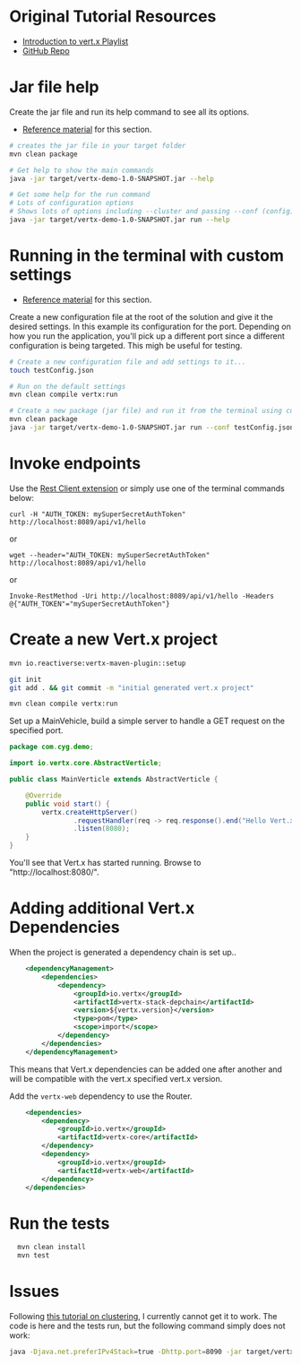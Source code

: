 # Original Tutorial Resources

- [Introduction to vert.x Playlist](https://www.youtube.com/playlist?list=PLkeCJDaCC2ZsnySdg04Aq9D9FpAZY6K5D)
- [GitHub Repo](https://github.com/InfoSec812/intro-to-vertx/tree/Vertx_execute_blocking_code)


# Jar file help

Create the jar file and run its help command to see all its options.

- [Reference material](https://youtu.be/bZzzkSOl55c?list=PLkeCJDaCC2ZsnySdg04Aq9D9FpAZY6K5D) for this section.

```bash
# creates the jar file in your target folder
mvn clean package

# Get help to show the main commands
java -jar target/vertx-demo-1.0-SNAPSHOT.jar --help

# Get some help for the run command
# Lots of configuration options
# Shows lots of options including --cluster and passing --conf (config)
java -jar target/vertx-demo-1.0-SNAPSHOT.jar run --help
```

# Running in the terminal with custom settings

- [Reference material](https://youtu.be/bZzzkSOl55c?list=PLkeCJDaCC2ZsnySdg04Aq9D9FpAZY6K5D) for this section.

Create a new configuration file at the root of the solution and give it the desired settings. In this example its configuration for the port. Depending on how you run the application, you'll pick up a different port since a different configuration is being targeted. This migh be useful for testing.

```bash
# Create a new configuration file and add settings to it...
touch testConfig.json

# Run on the default settings
mvn clean compile vertx:run

# Create a new package (jar file) and run it from the terminal using custom settings
mvn clean package
java -jar target/vertx-demo-1.0-SNAPSHOT.jar run --conf testConfig.json com.cyg.demo.MainVerticle
```

# Invoke endpoints

Use the [Rest Client extension](https://marketplace.visualstudio.com/items?itemName=humao.rest-client) or simply use one of the terminal commands below:

```
curl -H "AUTH_TOKEN: mySuperSecretAuthToken" http://localhost:8089/api/v1/hello
```
or 
```
wget --header="AUTH_TOKEN: mySuperSecretAuthToken" http://localhost:8089/api/v1/hello
```
or
```
Invoke-RestMethod -Uri http://localhost:8089/api/v1/hello -Headers @{"AUTH_TOKEN"="mySuperSecretAuthToken"}
```

# Create a new Vert.x project

```bash
mvn io.reactiverse:vertx-maven-plugin::setup

git init
git add . && git commit -m "initial generated vert.x project"

mvn clean compile vertx:run
```
Set up a MainVehicle, build a simple server to handle a GET request on the specified port.

```java
package com.cyg.demo;

import io.vertx.core.AbstractVerticle;

public class MainVerticle extends AbstractVerticle {

    @Override
    public void start() {
        vertx.createHttpServer()
                .requestHandler(req -> req.response().end("Hello Vert.x World!"))
                .listen(8080);
    }
}
```


You'll see that Vert.x has started running. Browse to "http://localhost:8080/".

# Adding additional Vert.x Dependencies

When the project is generated a dependency chain is set up..

```xml
    <dependencyManagement>
        <dependencies>
            <dependency>
                <groupId>io.vertx</groupId>
                <artifactId>vertx-stack-depchain</artifactId>
                <version>${vertx.version}</version>
                <type>pom</type>
                <scope>import</scope>
            </dependency>
        </dependencies>
    </dependencyManagement>
```

This means that Vert.x dependencies can be added one after another and will be compatible with the vert.x specified vert.x version.

Add the `vertx-web` dependency to use the Router.

```xml
    <dependencies>
        <dependency>
            <groupId>io.vertx</groupId>
            <artifactId>vertx-core</artifactId>
        </dependency>
        <dependency>
            <groupId>io.vertx</groupId>
            <artifactId>vertx-web</artifactId>
        </dependency>
    </dependencies>
```

# Run the tests

```bash
  mvn clean install
  mvn test
```

# Issues

Following [this tutorial on clustering](https://www.youtube.com/watch?v=R3Iofu5byPk&list=PLkeCJDaCC2ZsnySdg04Aq9D9FpAZY6K5D&index=5), I currently cannot get it to work. The code is here and the tests run, but the following command simply does not work:

```bash
java -Djava.net.preferIPv4Stack=true -Dhttp.port=8090 -jar target/vertx-demo-1.0-SNAPSHOT.jar -cluster
```